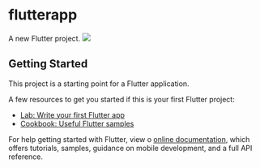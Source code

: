 # flutterapp

A new Flutter project.
![](https://drive.google.com/file/d/1DrY-Uo0ENlQB6Ommyi11J2-8nhM1-adt/view?usp=drivesdk)

## Getting Started

This project is a starting point for a Flutter application.

A few resources to get you started if this is your first Flutter project:

- [Lab: Write your first Flutter app](https://flutter.dev/docs/get-started/codelab)
- [Cookbook: Useful Flutter samples](https://flutter.dev/docs/cookbook)

For help getting started with Flutter, view o
[online documentation](https://flutter.dev/docs), which offers tutorials,
samples, guidance on mobile development, and a full API reference.
